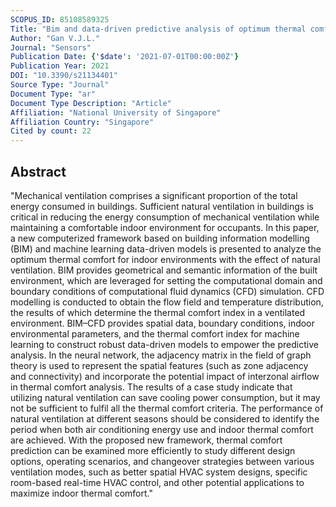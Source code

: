 ```yaml
---
SCOPUS_ID: 85108589325
Title: "Bim and data-driven predictive analysis of optimum thermal comfort for indoor environment"
Author: "Gan V.J.L."
Journal: "Sensors"
Publication Date: {'$date': '2021-07-01T00:00:00Z'}
Publication Year: 2021
DOI: "10.3390/s21134401"
Source Type: "Journal"
Document Type: "ar"
Document Type Description: "Article"
Affiliation: "National University of Singapore"
Affiliation Country: "Singapore"
Cited by count: 22
---
```


## Abstract
"Mechanical ventilation comprises a significant proportion of the total energy consumed in buildings. Sufficient natural ventilation in buildings is critical in reducing the energy consumption of mechanical ventilation while maintaining a comfortable indoor environment for occupants. In this paper, a new computerized framework based on building information modelling (BIM) and machine learning data-driven models is presented to analyze the optimum thermal comfort for indoor environments with the effect of natural ventilation. BIM provides geometrical and semantic information of the built environment, which are leveraged for setting the computational domain and boundary conditions of computational fluid dynamics (CFD) simulation. CFD modelling is conducted to obtain the flow field and temperature distribution, the results of which determine the thermal comfort index in a ventilated environment. BIM–CFD provides spatial data, boundary conditions, indoor environmental parameters, and the thermal comfort index for machine learning to construct robust data-driven models to empower the predictive analysis. In the neural network, the adjacency matrix in the field of graph theory is used to represent the spatial features (such as zone adjacency and connectivity) and incorporate the potential impact of interzonal airflow in thermal comfort analysis. The results of a case study indicate that utilizing natural ventilation can save cooling power consumption, but it may not be sufficient to fulfil all the thermal comfort criteria. The performance of natural ventilation at different seasons should be considered to identify the period when both air conditioning energy use and indoor thermal comfort are achieved. With the proposed new framework, thermal comfort prediction can be examined more efficiently to study different design options, operating scenarios, and changeover strategies between various ventilation modes, such as better spatial HVAC system designs, specific room-based real-time HVAC control, and other potential applications to maximize indoor thermal comfort."
